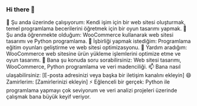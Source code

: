 ### Hi there 👋

🔭 Şu anda üzerinde çalışıyorum: Kendi işim için bir web sitesi oluşturmak, temel programlama becerilerini öğretmek için bir oyun tasarımı yapmak.
🌱 Şu anda öğrenmekte olduğum: WooCommerce kullanarak web sitesi tasarımı ve Python programlama.
👯 İşbirliği yapmak istediğim: Programlama eğitim oyunları geliştirme ve web sitesi optimizasyonu.
🤔 Yardım aradığım: WooCommerce web sitesine ürün yükleme işlemlerini optimize etme ve oyun tasarımı.
💬 Bana şu konuda soru sorabilirsiniz: Web sitesi tasarımı, WooCommerce, Python programlama ve veri madenciliği.
📫 Bana nasıl ulaşabilirsiniz: [E-posta adresinizi veya başka bir iletişim kanalını ekleyin]
😄 Zamirlerim: [Zamirlerinizi ekleyin]
⚡ Eğlenceli bir gerçek: Python ile programlama yapmayı çok seviyorum ve veri analizi projeleri üzerinde çalışmak bana büyük keyif veriyor.
